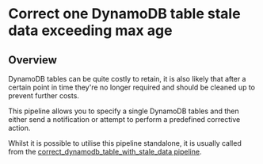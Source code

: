 # Correct one DynamoDB table stale data exceeding max age

## Overview

DynamoDB tables can be quite costly to retain, it is also likely that after a certain point in time they're no longer required and should be cleaned up to prevent further costs.

This pipeline allows you to specify a single DynamoDB tables and then either send a notification or attempt to perform a predefined corrective action.

Whilst it is possible to utilise this pipeline standalone, it is usually called from the [correct_dynamodb_table_with_stale_data pipeline](https://hub.flowpipe.io/mods/turbot/aws_thrifty/pipelines/aws_thrifty.pipeline.correct_dynamodb_table_with_stale_data).